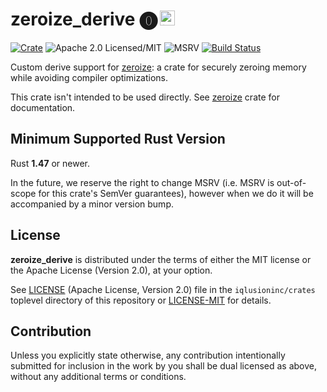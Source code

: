 # zeroize_derive 🄌 <a href="https://www.iqlusion.io"><img src="https://storage.googleapis.com/iqlusion-production-web/img/logo/iqlusion-rings-sm.png" alt="iqlusion" width="24" height="24"></a>

[![Crate][crate-image]][crate-link]
![Apache 2.0 Licensed/MIT][license-image]
![MSRV][rustc-image]
[![Build Status][build-image]][build-link]

Custom derive support for [zeroize]: a crate for securely zeroing memory
while avoiding compiler optimizations.

This crate isn't intended to be used directly.
See [zeroize] crate for documentation.

## Minimum Supported Rust Version

Rust **1.47** or newer.

In the future, we reserve the right to change MSRV (i.e. MSRV is out-of-scope
for this crate's SemVer guarantees), however when we do it will be accompanied by
a minor version bump.

## License

**zeroize_derive** is distributed under the terms of either the MIT license
or the Apache License (Version 2.0), at your option.

See [LICENSE] (Apache License, Version 2.0) file in the `iqlusioninc/crates`
toplevel directory of this repository or [LICENSE-MIT] for details.

## Contribution

Unless you explicitly state otherwise, any contribution intentionally
submitted for inclusion in the work by you shall be dual licensed as above,
without any additional terms or conditions.

[//]: # (badges)

[crate-image]: https://img.shields.io/crates/v/zeroize_derive.svg
[crate-link]: https://crates.io/crates/zeroize_derive
[license-image]: https://img.shields.io/badge/license-Apache2.0/MIT-blue.svg
[rustc-image]: https://img.shields.io/badge/rustc-1.47+-blue.svg
[build-image]: https://github.com/iqlusioninc/crates/workflows/Rust/badge.svg?branch=main&event=push
[build-link]: https://github.com/iqlusioninc/crates/actions

[//]: # (general links)

[zeroize]: https://github.com/iqlusioninc/crates/tree/main/zeroize
[LICENSE]: https://github.com/iqlusioninc/crates/blob/main/LICENSE
[LICENSE-MIT]: https://github.com/iqlusioninc/crates/blob/main/zeroize/LICENSE-MIT
